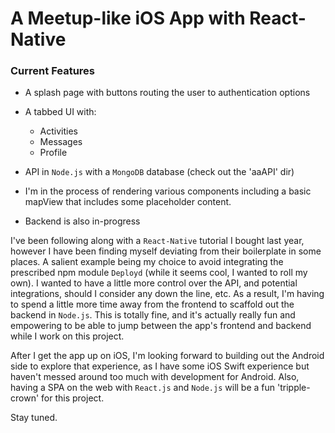A Meetup-like iOS App with React-Native
======

### Current Features

- A splash page with buttons routing the user to authentication options

- A tabbed UI with:
  - Activities
  - Messages
  - Profile

- API in ```Node.js``` with a ```MongoDB``` database (check out the 'aaAPI' dir)

- I'm in the process of rendering various components including a basic mapView that includes some placeholder content.
- Backend is also in-progress

I've been following along with a ```React-Native``` tutorial I bought last year, however I have been finding myself deviating from their boilerplate in some places. A salient example being my choice to avoid integrating the prescribed npm module ```Deployd``` (while it seems cool, I wanted to roll my own). I  wanted to have a little more control over the API, and potential integrations, should I consider any down the line, etc. As a result, I'm having to spend a little more time away from the frontend to scaffold out the backend in ```Node.js```. This is totally fine, and it's actually really fun and empowering to be able to jump between the app's frontend and backend while I work on this project.

After I get the app up on iOS, I'm looking forward to building out the Android side to explore that experience, as I have some iOS Swift experience but haven't messed around too much with development for Android. Also, having a SPA on the web with ```React.js``` and ```Node.js``` will be a fun 'tripple-crown' for this project.

Stay tuned.

